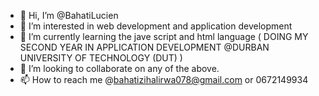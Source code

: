- 👋 Hi, I’m @BahatiLucien
- 👀 I’m interested in web development and application development
- 🌱 I’m currently learning the jave script and html language ( DOING MY SECOND YEAR IN APPLICATION DEVELOPMENT @DURBAN UNIVERSITY OF TECHNOLOGY (DUT) )
- 💞️ I’m looking to collaborate on any of the above.
- 📫 How to reach me @bahatizihalirwa078@gmail.com or 0672149934

<!---
BahatiLucien/BahatiLucien is a ✨ special ✨ repository because its `README.md` (this file) appears on your GitHub profile.
You can click the Preview link to take a look at your changes.
--->
